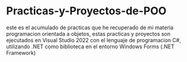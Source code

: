 # Practicas-y-Proyectos-de-POO
este es el acumulado de practicas que he recuperado
de mi materia programacion orientada a objetos,
estas practicas y proyectos son ejecutados
en Visual Studio 2022 con el lenguaje de
programacion C#, utilizando .NET como biblioteca en el
entorno Windows Forms (.NET Framework)
